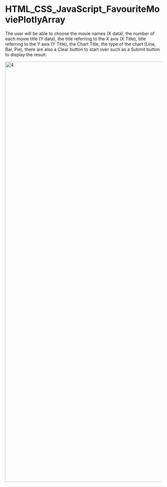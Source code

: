 # HTML_CSS_JavaScript_FavouriteMoviePlotlyArray
The user will be able to choose the movie names (X data), the number of each movie title (Y data), the title referring to the X axis (X Title), title referring to the Y axis (Y Title), the Chart Title, the type of the chart (Line, Bar, Pie), there are also a Clear button to start over such as a Submit button to display the result.


<img width="1353" alt="4" src="https://github.com/FE7R7/HTML_CSS_JavaScript_FavouriteMoviePlotlyArray/assets/147453330/25c9eeb1-23d7-44ef-afbf-46edc07e8952">

